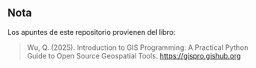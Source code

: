 ## Nota

Los apuntes de este repositorio provienen del libro:

> Wu, Q. (2025). Introduction to GIS Programming: A Practical Python Guide to Open Source Geospatial Tools. https://gispro.gishub.org